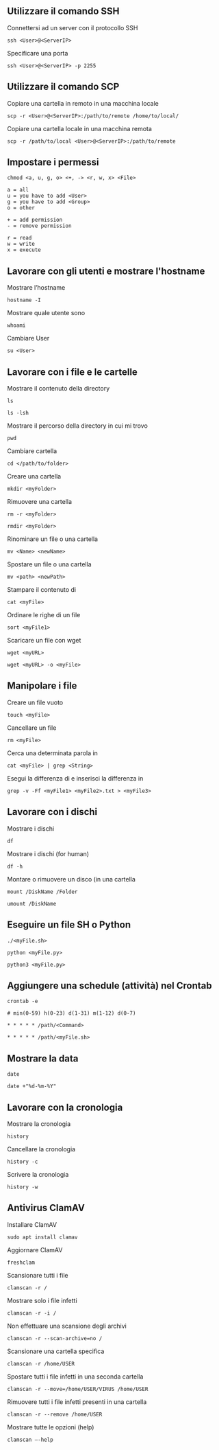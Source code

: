 ## Utilizzare il comando SSH

Connettersi ad un server con il protocollo SSH

	ssh <User>@<ServerIP>

Specificare una porta
	
	ssh <User>@<ServerIP> -p 2255

## Utilizzare il comando SCP

Copiare una cartella in remoto in una macchina locale

	scp -r <User>@<ServerIP>:/path/to/remote /home/to/local/

Copiare una cartella locale in una macchina remota

	scp -r /path/to/local <User>@<ServerIP>:/path/to/remote

## Impostare i permessi

	chmod <a, u, g, o> <+, -> <r, w, x> <File>

	a = all
	u = you have to add <User>
	g = you have to add <Group>
	o = other

	+ = add permission
	- = remove permission

	r = read
	w = write
	x = execute
	
## Lavorare con gli utenti e mostrare l'hostname

Mostrare l’hostname

	hostname -I
	
Mostrare quale utente sono
	
	whoami

Cambiare User
	
	su <User>

## Lavorare con i file e le cartelle

Mostrare il contenuto della directory

	ls
	
	ls -lsh

Mostrare il percorso della directory in cui mi trovo

	pwd

Cambiare cartella

	cd </path/to/folder>

Creare una cartella
	
	mkdir <myFolder>
	
Rimuovere una cartella
	
	rm -r <myFolder>
	
	rmdir <myFolder>

Rinominare un file o una cartella
	
	mv <Name> <newName>
	
Spostare un file o una cartella
	
	mv <path> <newPath>

Stampare il contenuto di <myFile>

	cat <myFile>

Ordinare le righe di un file

	sort <myFile1>

Scaricare un file con wget

	wget <myURL>

	wget <myURL> -o <myFile>

## Manipolare i file


Creare un file vuoto

	touch <myFile>

Cancellare un file

	rm <myFile>
	
Cerca una determinata parola in <myFile>

	cat <myFile> | grep <String>

Esegui la differenza di <myFile1> e <myFile2> inserisci la differenza in <myFile3>

	grep -v -Ff <myFile1> <myFile2>.txt > <myFile3>
	
## Lavorare con i dischi

Mostrare i dischi

	df

Mostrare i dischi (for human)

	df -h

Montare o rimuovere un disco (in una cartella

	mount /DiskName /Folder

	umount /DiskName
	
## Eseguire un file SH o Python
	
	./<myFile.sh>
	
	python <myFile.py>
	
	python3 <myFile.py>
	
## Aggiungere una schedule (attività) nel Crontab

	crontab -e

	# min(0-59) h(0-23) d(1-31) m(1-12) d(0-7)
	
	* * * * * /path/<Command>
	
	* * * * * /path/<myFile.sh>

## Mostrare la data

	date

	date +"%d-%m-%Y"
	
## Lavorare con la cronologia

Mostrare la cronologia

	history

Cancellare la cronologia

	history -c

Scrivere la cronologia

	history -w

## Antivirus ClamAV

Installare ClamAV

	sudo apt install clamav

Aggiornare ClamAV

	freshclam

Scansionare tutti i file

	clamscan -r /

Mostrare solo i file infetti

	clamscan -r -i /

Non effettuare una scansione degli archivi

	clamscan -r --scan-archive=no /

Scansionare una cartella specifica

	clamscan -r /home/USER

Spostare tutti i file infetti in una seconda cartella

	clamscan -r --move=/home/USER/VIRUS /home/USER

Rimuovere tutti i file infetti presenti in una cartella

	clamscan -r --remove /home/USER

Mostrare tutte le opzioni (help)

	clamscan –-help
